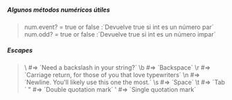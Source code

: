 ##### Algunos métodos numéricos útiles
> num.event? = true or false :´Devuelve true si int es un número par´
> num.odd? = true or false :´Devuelve true si int es un número impar´

##### Escapes 
> \\  #=> ´Need a backslash in your string?´
> \b  #=> ´Backspace´
> \r  #=> ´Carriage return, for those of you that love typewriters´
> \n  #=> ´Newline. You'll likely use this one the most.´
> \s  #=> ´Space´
> \t  #=> ´Tab´
> \"  #=> ´Double quotation mark´
> \'  #=> ´Single quotation mark´



